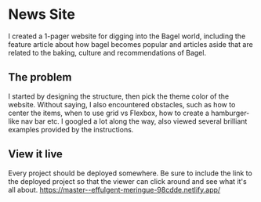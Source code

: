 # News Site

I created a 1-pager website for digging into the Bagel world, including the feature article about how bagel becomes popular and articles aside that are related to the baking, culture and recommendations of Bagel.

## The problem

I started by designing the structure, then pick the theme color of the website. Without saying, I also encountered obstacles, such as how to center the items, when to use grid vs Flexbox, how to create a hamburger-like nav bar etc.
I googled a lot along the way, also viewed several brilliant examples provided by the instructions.

## View it live
Every project should be deployed somewhere. Be sure to include the link to the deployed project so that the viewer can click around and see what it's all about.
https://master--effulgent-meringue-98cdde.netlify.app/
